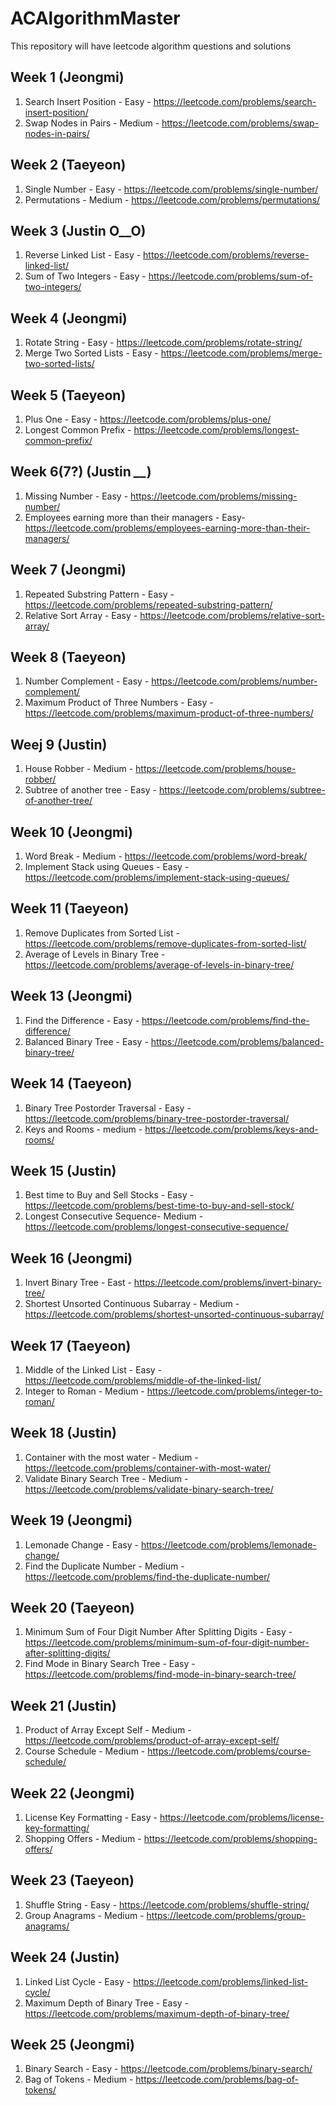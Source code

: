 # ACAlgorithmMaster
This repository will have leetcode algorithm questions and solutions


## Week 1 (Jeongmi)
1. Search Insert Position - Easy - https://leetcode.com/problems/search-insert-position/
2. Swap Nodes in Pairs - Medium - https://leetcode.com/problems/swap-nodes-in-pairs/

## Week 2 (Taeyeon) 
1. Single Number - Easy - https://leetcode.com/problems/single-number/ 
2. Permutations - Medium - https://leetcode.com/problems/permutations/

## Week 3 (Justin O__O)
1. Reverse Linked List - Easy - https://leetcode.com/problems/reverse-linked-list/
2. Sum of Two Integers - Easy - https://leetcode.com/problems/sum-of-two-integers/

## Week 4 (Jeongmi)
1. Rotate String - Easy - https://leetcode.com/problems/rotate-string/
2. Merge Two Sorted Lists - Easy - https://leetcode.com/problems/merge-two-sorted-lists/

## Week 5 (Taeyeon)
1. Plus One - Easy - https://leetcode.com/problems/plus-one/
2. Longest Common Prefix - https://leetcode.com/problems/longest-common-prefix/

## Week 6(7?) (Justin *__*)
1. Missing Number - Easy - https://leetcode.com/problems/missing-number/
2. Employees earning more than their managers - Easy- https://leetcode.com/problems/employees-earning-more-than-their-managers/

## Week 7 (Jeongmi)
1. Repeated Substring Pattern - Easy - https://leetcode.com/problems/repeated-substring-pattern/ 
2. Relative Sort Array - Easy - https://leetcode.com/problems/relative-sort-array/

## Week 8 (Taeyeon)
1. Number Complement - Easy - https://leetcode.com/problems/number-complement/
2. Maximum Product of Three Numbers - Easy - https://leetcode.com/problems/maximum-product-of-three-numbers/

## Weej 9 (Justin)
1.  House Robber - Medium - https://leetcode.com/problems/house-robber/
2.  Subtree of another tree - Easy - https://leetcode.com/problems/subtree-of-another-tree/

## Week 10 (Jeongmi)
1. Word Break - Medium - https://leetcode.com/problems/word-break/
2. Implement Stack using Queues - Easy - https://leetcode.com/problems/implement-stack-using-queues/

## Week 11 (Taeyeon)
1. Remove Duplicates from Sorted List - https://leetcode.com/problems/remove-duplicates-from-sorted-list/
2. Average of Levels in Binary Tree - https://leetcode.com/problems/average-of-levels-in-binary-tree/

## Week 13 (Jeongmi)
1. Find the Difference -  Easy - https://leetcode.com/problems/find-the-difference/
2. Balanced Binary Tree - Easy - https://leetcode.com/problems/balanced-binary-tree/

## Week 14 (Taeyeon)
1. Binary Tree Postorder Traversal - Easy - https://leetcode.com/problems/binary-tree-postorder-traversal/
2. Keys and Rooms - medium - https://leetcode.com/problems/keys-and-rooms/

## Week 15 (Justin)
1. Best time to Buy and Sell Stocks - Easy - https://leetcode.com/problems/best-time-to-buy-and-sell-stock/
2. Longest Consecutive Sequence- Medium - https://leetcode.com/problems/longest-consecutive-sequence/

## Week 16 (Jeongmi)
1. Invert Binary Tree - East - https://leetcode.com/problems/invert-binary-tree/
2. Shortest Unsorted Continuous Subarray - Medium - https://leetcode.com/problems/shortest-unsorted-continuous-subarray/

## Week 17 (Taeyeon)
1. Middle of the Linked List - Easy - https://leetcode.com/problems/middle-of-the-linked-list/
2. Integer to Roman - Medium - https://leetcode.com/problems/integer-to-roman/

## Week 18 (Justin)
1. Container with the most water - Medium - https://leetcode.com/problems/container-with-most-water/
2. Validate Binary Search Tree - Medium - https://leetcode.com/problems/validate-binary-search-tree/

## Week 19 (Jeongmi)
1. Lemonade Change - Easy - https://leetcode.com/problems/lemonade-change/
2. Find the Duplicate Number - Medium - https://leetcode.com/problems/find-the-duplicate-number/

## Week 20 (Taeyeon)
1. Minimum Sum of Four Digit Number After Splitting Digits - Easy - https://leetcode.com/problems/minimum-sum-of-four-digit-number-after-splitting-digits/
2. Find Mode in Binary Search Tree - Easy - https://leetcode.com/problems/find-mode-in-binary-search-tree/

## Week 21 (Justin)
1. Product of Array Except Self - Medium - https://leetcode.com/problems/product-of-array-except-self/
2. Course Schedule - Medium - https://leetcode.com/problems/course-schedule/

## Week 22 (Jeongmi)
1. License Key Formatting - Easy - https://leetcode.com/problems/license-key-formatting/
2. Shopping Offers - Medium - https://leetcode.com/problems/shopping-offers/

## Week 23 (Taeyeon)
1. Shuffle String - Easy - https://leetcode.com/problems/shuffle-string/
2. Group Anagrams - Medium - https://leetcode.com/problems/group-anagrams/

## Week 24 (Justin)
1. Linked List Cycle - Easy - https://leetcode.com/problems/linked-list-cycle/
2. Maximum Depth of Binary Tree - Easy - https://leetcode.com/problems/maximum-depth-of-binary-tree/

## Week 25 (Jeongmi)
1. Binary Search - Easy - https://leetcode.com/problems/binary-search/
2. Bag of Tokens - Medium - https://leetcode.com/problems/bag-of-tokens/
